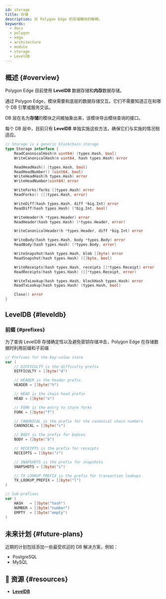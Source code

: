 ```yaml
---
id: storage
title: 存储
description: 对 Polygon Edge 的存储模块的解释。
keywords:
  - docs
  - polygon
  - edge
  - architecture
  - module
  - storage
  - LevelDB
---
```


## 概述 {#overview}

Polygon Edge 目前使用 **LevelDB** 数据存储和**内存**数据存储。

通过 Polygon Edge，模块需要和底层的数据存储交互。它们不需要知道正在和哪个 DB 引擎或服务交谈。

DB 层在名为**存储**的模块之间被抽象出来，该模块导出模块查询的接口。


每个 DB 层中，目前只有 **LevelDB** 单独实施这些方法，确保它们与实施的情况相适应。

````go title="blockchain/storage/storage.go"
// Storage is a generic blockchain storage
type Storage interface {
	ReadCanonicalHash(n uint64) (types.Hash, bool)
	WriteCanonicalHash(n uint64, hash types.Hash) error

	ReadHeadHash() (types.Hash, bool)
	ReadHeadNumber() (uint64, bool)
	WriteHeadHash(h types.Hash) error
	WriteHeadNumber(uint64) error

	WriteForks(forks []types.Hash) error
	ReadForks() ([]types.Hash, error)

	WriteDiff(hash types.Hash, diff *big.Int) error
	ReadDiff(hash types.Hash) (*big.Int, bool)

	WriteHeader(h *types.Header) error
	ReadHeader(hash types.Hash) (*types.Header, error)

	WriteCanonicalHeader(h *types.Header, diff *big.Int) error

	WriteBody(hash types.Hash, body *types.Body) error
	ReadBody(hash types.Hash) (*types.Body, error)

	WriteSnapshot(hash types.Hash, blob []byte) error
	ReadSnapshot(hash types.Hash) ([]byte, bool)

	WriteReceipts(hash types.Hash, receipts []*types.Receipt) error
	ReadReceipts(hash types.Hash) ([]*types.Receipt, error)

	WriteTxLookup(hash types.Hash, blockHash types.Hash) error
	ReadTxLookup(hash types.Hash) (types.Hash, bool)

	Close() error
}
````

## LevelDB {#leveldb}

### 前缀 {#prefixes}

为了查询 LevelDB 存储确定性以及避免密钥存储冲击，Polygon Edge 在存储数据时利用前缀和子前缀

````go title="blockchain/storage/keyvalue.go"
// Prefixes for the key-value store
var (
	// DIFFICULTY is the difficulty prefix
	DIFFICULTY = []byte("d")

	// HEADER is the header prefix
	HEADER = []byte("h")

	// HEAD is the chain head prefix
	HEAD = []byte("o")

	// FORK is the entry to store forks
	FORK = []byte("f")

	// CANONICAL is the prefix for the canonical chain numbers
	CANONICAL = []byte("c")

	// BODY is the prefix for bodies
	BODY = []byte("b")

	// RECEIPTS is the prefix for receipts
	RECEIPTS = []byte("r")

	// SNAPSHOTS is the prefix for snapshots
	SNAPSHOTS = []byte("s")

	// TX_LOOKUP_PREFIX is the prefix for transaction lookups
	TX_LOOKUP_PREFIX = []byte("l")
)

// Sub-prefixes
var (
	HASH   = []byte("hash")
	NUMBER = []byte("number")
	EMPTY  = []byte("empty")
)
````

## 未来计划 {#future-plans}

近期的计划包括添加一些最受欢迎的 DB 解决方案，例如：
* PostgreSQL
* MySQL


## 📜 资源 {#resources}
* **[LevelDB](https://github.com/google/leveldb)**